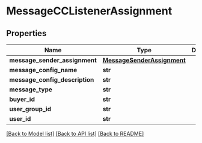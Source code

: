 # MessageCCListenerAssignment

## Properties
Name | Type | Description | Notes
------------ | ------------- | ------------- | -------------
**message_sender_assignment** | [**MessageSenderAssignment**](MessageSenderAssignment.md) |  | [optional] 
**message_config_name** | **str** |  | [optional] 
**message_config_description** | **str** |  | [optional] 
**message_type** | **str** |  | [optional] 
**buyer_id** | **str** |  | [optional] 
**user_group_id** | **str** |  | [optional] 
**user_id** | **str** |  | [optional] 

[[Back to Model list]](../README.md#documentation-for-models) [[Back to API list]](../README.md#documentation-for-api-endpoints) [[Back to README]](../README.md)


